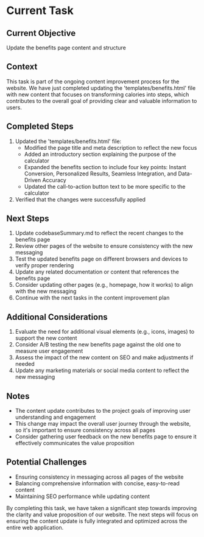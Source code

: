 # Current Task

## Current Objective
Update the benefits page content and structure

## Context
This task is part of the ongoing content improvement process for the website. We have just completed updating the 'templates/benefits.html' file with new content that focuses on transforming calories into steps, which contributes to the overall goal of providing clear and valuable information to users.

## Completed Steps
1. Updated the 'templates/benefits.html' file:
   - Modified the page title and meta description to reflect the new focus
   - Added an introductory section explaining the purpose of the calculator
   - Expanded the benefits section to include four key points: Instant Conversion, Personalized Results, Seamless Integration, and Data-Driven Accuracy
   - Updated the call-to-action button text to be more specific to the calculator
2. Verified that the changes were successfully applied

## Next Steps
1. Update codebaseSummary.md to reflect the recent changes to the benefits page
2. Review other pages of the website to ensure consistency with the new messaging
3. Test the updated benefits page on different browsers and devices to verify proper rendering
4. Update any related documentation or content that references the benefits page
5. Consider updating other pages (e.g., homepage, how it works) to align with the new messaging
6. Continue with the next tasks in the content improvement plan

## Additional Considerations
1. Evaluate the need for additional visual elements (e.g., icons, images) to support the new content
2. Consider A/B testing the new benefits page against the old one to measure user engagement
3. Assess the impact of the new content on SEO and make adjustments if needed
4. Update any marketing materials or social media content to reflect the new messaging

## Notes
- The content update contributes to the project goals of improving user understanding and engagement
- This change may impact the overall user journey through the website, so it's important to ensure consistency across all pages
- Consider gathering user feedback on the new benefits page to ensure it effectively communicates the value proposition

## Potential Challenges
- Ensuring consistency in messaging across all pages of the website
- Balancing comprehensive information with concise, easy-to-read content
- Maintaining SEO performance while updating content

By completing this task, we have taken a significant step towards improving the clarity and value proposition of our website. The next steps will focus on ensuring the content update is fully integrated and optimized across the entire web application.